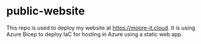 # public-website
This repo is used to deploy my website at https://moore-it.cloud. It is using Azure Bicep to deploy IaC for hosting in Azure using a static web app.
